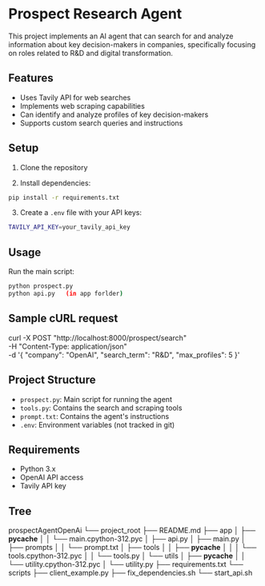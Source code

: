 # Prospect Research Agent

This project implements an AI agent that can search for and analyze information about key decision-makers in companies, specifically focusing on roles related to R&D and digital transformation.

## Features

- Uses Tavily API for web searches
- Implements web scraping capabilities
- Can identify and analyze profiles of key decision-makers
- Supports custom search queries and instructions

## Setup

1. Clone the repository

2. Install dependencies:

```bash
pip install -r requirements.txt
```

3. Create a `.env` file with your API keys:

```sh
TAVILY_API_KEY=your_tavily_api_key
```

## Usage

Run the main script:

```bash
python prospect.py
python api.py   (in app forlder)
```
 
## Sample cURL request
curl -X POST "http://localhost:8000/prospect/search" \
  -H "Content-Type: application/json" \
  -d '{
    "company": "OpenAI",
    "search_term": "R&D",
    "max_profiles": 5
  }'

## Project Structure

- `prospect.py`: Main script for running the agent
- `tools.py`: Contains the search and scraping tools
- `prompt.txt`: Contains the agent's instructions
- `.env`: Environment variables (not tracked in git)

## Requirements

- Python 3.x
- OpenAI API access
- Tavily API key

## Tree
prospectAgentOpenAi
    └── project_root
        ├── README.md
        ├── app
        │   ├── __pycache__
        │   │   └── main.cpython-312.pyc
        │   ├── api.py
        │   ├── main.py
        │   ├── prompts
        │   │   └── prompt.txt
        │   ├── tools
        │   │   ├── __pycache__
        │   │   │   └── tools.cpython-312.pyc
        │   │   └── tools.py
        │   └── utils
        │       ├── __pycache__
        │       │   └── utility.cpython-312.pyc
        │       └── utility.py
        ├── requirements.txt
        └── scripts
            ├── client_example.py
            ├── fix_dependencies.sh
            └── start_api.sh

